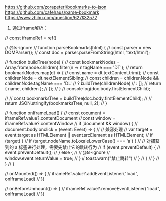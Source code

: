https://github.com/zorapeteri/bookmarks-to-json
https://github.com/cafehaus/parse-bookmark
https://www.zhihu.com/question/627832572

1. 通过iframe解析：

// const iframeRef = ref<HTMLIFrameElement>()

// @ts-ignore
// function parseBookmarks(html) {
//     const parser = new DOMParser();
//     const doc = parser.parseFromString(html, 'text/html');

//     function buildTree(node) {
//         const bookmarkNodes = Array.from(node.children).filter(n => n.tagName === 'DT');
//         return bookmarkNodes.map(dt => {
//             const name = dt.textContent.trim();
//             const childrenNode = dt.nextElementSibling;
//             const children = childrenNode && childrenNode.tagName === 'DL'
//                 ? buildTree(childrenNode)
//                 : [];
//             return { name, children };
//         });
//     }
//     console.log(doc.body.firstElementChild);

//     // const bookmarksTree = buildTree(doc.body.firstElementChild);
//     // return JSON.stringify(bookmarksTree, null, 2);
// }

// function onIframeLoad() {
//     const document = iframeRef.value?.contentDocument
//     const window = iframeRef.value?.contentWindow
//     if (document && window) {
//         document.body.onclick = (event: Event) => {
//             // 兼容处理
//             var target = event.target as HTMLElement || event.srcElement as HTMLElement;
//             if (target) {
//                 if (target.nodeName.toLocaleLowerCase() === 'a') {
//                     // 对捕获到的 a 标签进行处理，需要先禁止它的跳转行为
//                     if (event.preventDefault) {
//                         event.preventDefault();
//                     } else {
//                         // @ts-ignore
//                         window.event.returnValue = true;
//                     }
//                     toast.warn("禁止跳转")
//                 }
//             }
//         }
//     }
// }

// onMounted(() => {
//     iframeRef.value?.addEventListener("load", onIframeLoad)
// })

// onBeforeUnmount(() => {
//     iframeRef.value?.removeEventListener("load", onIframeLoad)
// })

 <!-- <div class="my-2">请不要加载别的文件，谨防病毒！！！</div> -->
<!-- <iframe class="w-full h-0 flex-1" ref="iframeRef" :srcdoc="result" frameborder="0"></iframe> -->
